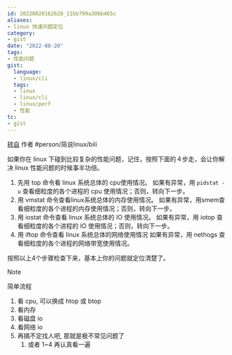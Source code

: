 ```yaml
---
id: 20220820162628_11bb799a30bb465c
aliases:
- linux 快速问题定位
category:
- gist
date: "2022-08-20"
tags:
- 性能问题
gist:
  language:
  - linux/cli
  tags:
  - linux
  - linux/cli
  - linux/perf
  - 性能
tc:
- gist
---
```


[转自](https://t.bilibili.com/696095511583653945) 作者 #person/简说linux/bili

如果你在 linux 下碰到比较复杂的性能问题，记住，按照下面的４步走，会让你解决 linux 性能问题的时候事半功倍。

1. 先用 top 命令看 linux 系统总体的 cpu使用情况。
如果有异常，用 `pidstat -u` 查看细粒度的各个进程的 cpu 使用情况；否则，转向下一步。
2. 用 vmstat 命令查看linux系统总体的内存使用情况。
如果有异常，用smem查看细粒度的各个进程的内存使用情况；否则，转向下一步。
3. 用 iostat 命令查看 linux 系统总体的 IO 使用情况。
如果有异常，用 iotop 查看细粒度的各个进程的 IO 使用情况；否则，转向下一步。
4. 用 iftop 命令查看 linux 系统总体的网络使用情况
如果有异常，用 nethogs 查看细粒度的各个进程的网络带宽使用情况。

按照以上4个步骤检查下来，基本上你的问题就定位清楚了。

> [!NOTE]
> 简单流程
> 1. 看 cpu, 可以换成 htop 或 btop
> 2. 看内存 
> 3. 看磁盘 io
> 4. 看网络 io
> 5. 再搞不定找人吧, 那就是极不常见问题了
>     1. 或者 1~4 再认真看一遍